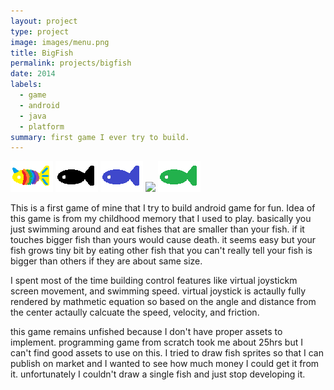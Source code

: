 ```yaml
---
layout: project
type: project
image: images/menu.png
title: BigFish
permalink: projects/bigfish
date: 2014
labels:
  - game
  - android
  - java
  - platform
summary: first game I ever try to build.
---
```



  <img class="ui image" src="../images/player_fish.png">
  <img class="ui image" src="../images/black_fish.png">
  <img class="ui image" src="../images/blue_fish.png">
  <img class="ui image" src="../images/grown_fish.png">
  <img class="ui image" src="../images/green_fish.png">


This is a first game of mine that I try to build android game for fun. Idea of this game is from my childhood memory that I used to play. basically you just swimming around and eat fishes that are smaller than your fish. if it touches bigger fish than yours would cause death. it seems easy but your fish grows tiny bit by eating other fish that you can't really tell your fish is bigger than others if they are about same size.

I spent most of the time building control features like virtual joystickm screen movement, and swimming speed. virtual joystick is actaully fully rendered by mathmetic equation so based on the angle and distance from the center actaully calcuate the speed, velocity, and friction. 

this game remains unfished because I don't have proper assets to implement. programming game from scratch took me about 25hrs but I can't find good assets to use on this. I tried to draw fish sprites so that I can publish on market and I wanted to see how much money I could get it from it. unfortunately I couldn't draw a single fish and just stop developing it.



